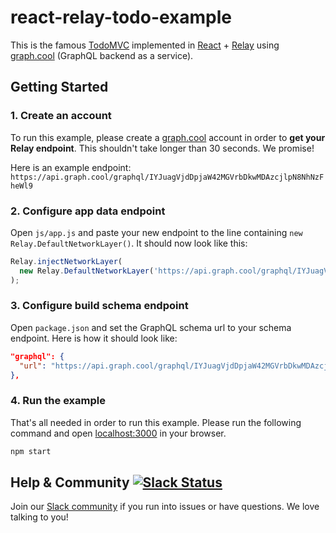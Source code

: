 # react-relay-todo-example

This is the famous [TodoMVC](http://todomvc.com/) implemented in [React](https://facebook.github.io/react) + [Relay](https://facebook.github.io/relay) using [graph.cool](http://graph.cool) (GraphQL backend as a service).

## Getting Started

### 1. Create an account

To run this example, please create a [graph.cool](http://graph.cool) account in order to **get your Relay endpoint**. This shouldn't take longer than 30 seconds. We promise!

Here is an example endpoint: `https://api.graph.cool/graphql/IYJuagVjdDpjaW42MGVrbDkwMDAzcjlpN8NhNzFheWl9 `


### 2. Configure app data endpoint

Open `js/app.js` and paste your new endpoint to the line containing `new Relay.DefaultNetworkLayer()`. It should now look like this:

```js
Relay.injectNetworkLayer(
  new Relay.DefaultNetworkLayer('https://api.graph.cool/graphql/IYJuagVjdDpjaW42MGVrbDkwMDAzcjlpN8NhNzFheWl9')
);
```

### 3. Configure build schema endpoint

Open `package.json` and set the GraphQL schema url to your schema endpoint. Here is how it should look like:

```json
"graphql": {
  "url": "https://api.graph.cool/graphql/IYJuagVjdDpjaW42MGVrbDkwMDAzcjlpN8NhNzFheWl9/schema.json"
},
```

### 4. Run the example

That's all needed in order to run this example. Please run the following command and open [localhost:3000](http://localhost:3000) in your browser.

```sh
npm start
```


## Help & Community [![Slack Status](https://slack.graph.cool/badge.svg)](https://slack.graph.cool)

Join our [Slack community](http://slack.graph.cool/) if you run into issues or have questions. We love talking to you!
